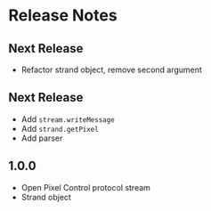 # Release Notes

## Next Release

 * Refactor strand object, remove second argument

## Next Release

 * Add `stream.writeMessage`
 * Add `strand.getPixel`
 * Add parser

## 1.0.0

 * Open Pixel Control protocol stream
 * Strand object
